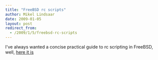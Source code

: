 ```yaml
---
title: "FreeBSD rc scripts"
author: Mikel Lindsaar
date: 2009-01-05
layout: post
redirect_from:
  - /2009/1/5/freebsd-rc-scripts
---
```

I've always wanted a concise practical guide to rc scripting in FreeBSD,
well, [here it is](http://www.freebsd.org/doc/en/articles/rc-scripting/)




